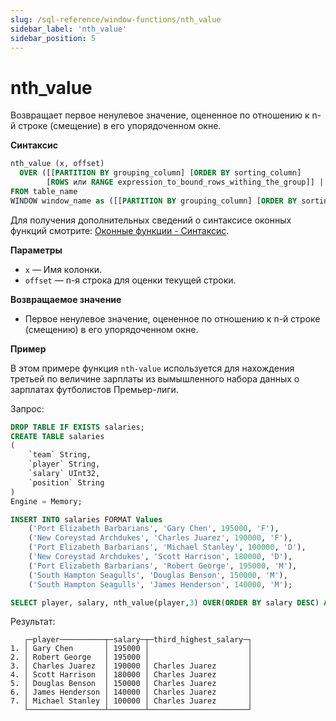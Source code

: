 ```yaml
---
slug: /sql-reference/window-functions/nth_value
sidebar_label: 'nth_value'
sidebar_position: 5
---
```



# nth_value

Возвращает первое ненулевое значение, оцененное по отношению к n-й строке (смещение) в его упорядоченном окне.

**Синтаксис**

```sql
nth_value (x, offset)
  OVER ([[PARTITION BY grouping_column] [ORDER BY sorting_column] 
        [ROWS или RANGE expression_to_bound_rows_withing_the_group]] | [window_name])
FROM table_name
WINDOW window_name as ([[PARTITION BY grouping_column] [ORDER BY sorting_column])
```

Для получения дополнительных сведений о синтаксисе оконных функций смотрите: [Оконные функции - Синтаксис](./index.md/#syntax).

**Параметры**

- `x` — Имя колонки.
- `offset` — n-я строка для оценки текущей строки.

**Возвращаемое значение**

- Первое ненулевое значение, оцененное по отношению к n-й строке (смещению) в его упорядоченном окне.

**Пример**

В этом примере функция `nth-value` используется для нахождения третьей по величине зарплаты из вымышленного набора данных о зарплатах футболистов Премьер-лиги.

Запрос:

```sql
DROP TABLE IF EXISTS salaries;
CREATE TABLE salaries
(
    `team` String,
    `player` String,
    `salary` UInt32,
    `position` String
)
Engine = Memory;

INSERT INTO salaries FORMAT Values
    ('Port Elizabeth Barbarians', 'Gary Chen', 195000, 'F'),
    ('New Coreystad Archdukes', 'Charles Juarez', 190000, 'F'),
    ('Port Elizabeth Barbarians', 'Michael Stanley', 100000, 'D'),
    ('New Coreystad Archdukes', 'Scott Harrison', 180000, 'D'),
    ('Port Elizabeth Barbarians', 'Robert George', 195000, 'M'),
    ('South Hampton Seagulls', 'Douglas Benson', 150000, 'M'),
    ('South Hampton Seagulls', 'James Henderson', 140000, 'M');
```

```sql
SELECT player, salary, nth_value(player,3) OVER(ORDER BY salary DESC) AS third_highest_salary FROM salaries;
```

Результат:

```response
   ┌─player──────────┬─salary─┬─third_highest_salary─┐
1. │ Gary Chen       │ 195000 │                      │
2. │ Robert George   │ 195000 │                      │
3. │ Charles Juarez  │ 190000 │ Charles Juarez       │
4. │ Scott Harrison  │ 180000 │ Charles Juarez       │
5. │ Douglas Benson  │ 150000 │ Charles Juarez       │
6. │ James Henderson │ 140000 │ Charles Juarez       │
7. │ Michael Stanley │ 100000 │ Charles Juarez       │
   └─────────────────┴────────┴──────────────────────┘
```
